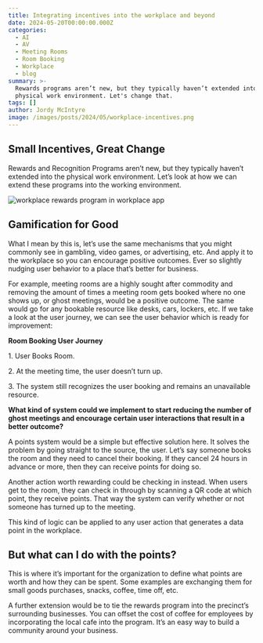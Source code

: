 ```yaml
---
title: Integrating incentives into the workplace and beyond
date: 2024-05-20T00:00:00.000Z
categories:
  - AI
  - AV
  - Meeting Rooms
  - Room Booking
  - Workplace
  - blog
summary: >-
  Rewards programs aren’t new, but they typically haven’t extended into the
  physical work environment. Let's change that.
tags: []
author: Jordy McIntyre
image: /images/posts/2024/05/workplace-incentives.png
---
```

**Small Incentives, Great Change**
----------------------------------

Rewards and Recognition Programs aren’t new, but they typically haven’t extended into the physical work environment. Let’s look at how we can extend these programs into the working environment.

![workplace rewards program in workplace app](/images/posts/2024/05/ipad-pro_workplace-incentives.png)

Gamification for Good
---------------------

What I mean by this is, let’s use the same mechanisms that you might commonly see in gambling, video games, or advertising, etc. And apply it to the workplace so you can encourage positive outcomes. Ever so slightly nudging user behavior to a place that’s better for business.

For example, meeting rooms are a highly sought after commodity and removing the amount of times a meeting room gets booked where no one shows up, or ghost meetings, would be a positive outcome. The same would go for any bookable resource like desks, cars, lockers, etc. If we take a look at the user journey, we can see the user behavior which is ready for improvement:

**Room Booking User Journey**

1\. User Books Room.

2\. At the meeting time, the user doesn’t turn up.

3\. The system still recognizes the user booking and remains an unavailable resource.

**What kind of system could we implement to start reducing the number of ghost meetings and encourage certain user interactions that result in a better outcome?**

A points system would be a simple but effective solution here. It solves the problem by going straight to the source, the user. Let’s say someone books the room and they need to cancel their booking. If they cancel 24 hours in advance or more, then they can receive points for doing so.

Another action worth rewarding could be checking in instead. When users get to the room, they can check in through by scanning a QR code at which point, they receive points. That way the system can verify whether or not someone has turned up to the meeting.

This kind of logic can be applied to any user action that generates a data point in the workplace.  

**But what can I do with the points?**
--------------------------------------

This is where it’s important for the organization to define what points are worth and how they can be spent. Some examples are exchanging them for small goods purchases, snacks, coffee, time off, etc.

A further extension would be to tie the rewards program into the precinct’s surrounding businesses. You can offset the cost of coffee for employees by incorporating the local cafe into the program. It’s an easy way to build a community around your business.

‍
